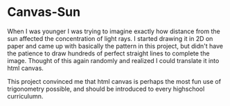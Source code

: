 # Canvas-Sun
When I was younger I was trying to imagine exactly how distance from the sun affected the concentration of light rays. I started drawing it in 2D on paper and came up with basically the pattern in this project, but didn't have the patience to draw hundreds of perfect straight lines to complete the image. Thought of this again randomly and realized I could translate it into html canvas. 

This project convinced me that html canvas is perhaps the most fun use of trigonometry possible, and should be introduced to every highschool curriculumn.


